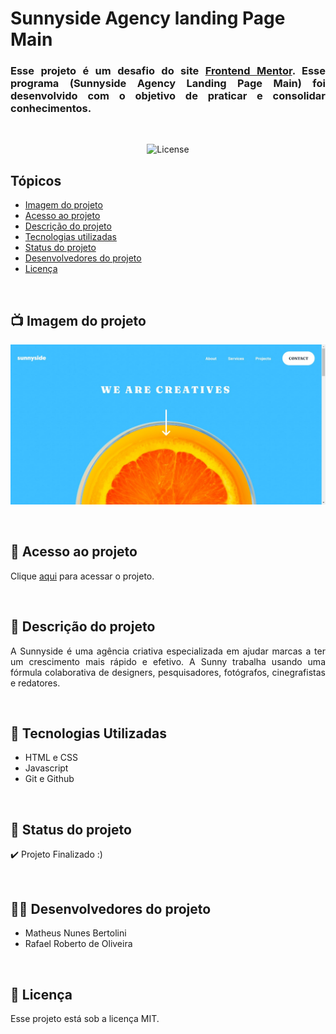 # Sunnyside Agency landing Page Main

<h3 align="justify">
    Esse projeto é um desafio do site <a href="https://www.frontendmentor.io/">Frontend Mentor</a>. Esse programa (Sunnyside Agency Landing Page Main) foi desenvolvido com o objetivo de praticar e consolidar conhecimentos.
</h3>
<br>
<p align="center"> 
    <img alt="License" src="https://img.shields.io/static/v1?label=license&message=MIT&color=49AA26&labelColor=000000">
</p>

## Tópicos
- [Imagem do projeto](#img)
- [Acesso ao projeto](#acesso)
- [Descrição do projeto](#desc)
- [Tecnologias utilizadas](#tec)
- [Status do projeto](#status)
- [Desenvolvedores do projeto](#devs)
- [Licença](#license)

<br>

<h2 id="img">📺 Imagem do projeto</h2>
<p align="center">
    <img src=".github/preview.jpg" alt="Interface do projeto">
</p>
<br>

<h2 id="acesso">🔗 Acesso ao projeto</h2>

Clique [aqui](https://matheus-bertolini.github.io/SunnySide-Agency-Landing-Page/) para acessar o projeto.

<br>

<h2 id="desc">📙 Descrição do projeto</h2>

<p align="justify">
    A Sunnyside é uma agência criativa especializada em ajudar marcas a ter um crescimento mais rápido e efetivo. A Sunny trabalha usando uma fórmula colaborativa de designers, pesquisadores, fotógrafos, cinegrafistas e redatores.
</p>
<br>

<h2 id="tec">🚀 Tecnologias Utilizadas</h2>

* HTML e CSS
* Javascript
* Git e Github

<br>

<h2 id="status">🚧 Status do projeto</h2>

✔️ Projeto Finalizado :)

<br>

<h2 id="devs">👨‍💻 Desenvolvedores do projeto</h2>

* Matheus Nunes Bertolini
* Rafael Roberto de Oliveira

<br>

<h2 id="license">📝 Licença</h2>
Esse projeto está sob a licença MIT.